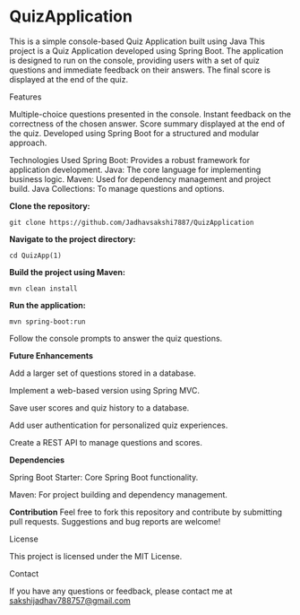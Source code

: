 # QuizApplication

This is a simple console-based Quiz Application built using Java
This project is a Quiz Application developed using Spring Boot. 
The application is designed to run on the console, providing users with a set of quiz questions and immediate feedback on their answers. 
The final score is displayed at the end of the quiz.

Features

Multiple-choice questions presented in the console.
Instant feedback on the correctness of the chosen answer.
Score summary displayed at the end of the quiz.
Developed using Spring Boot for a structured and modular approach.

Technologies Used
Spring Boot: Provides a robust framework for application development.
Java: The core language for implementing business logic.
Maven: Used for dependency management and project build.
Java Collections: To manage questions and options.

**Clone the repository:**

`git clone https://github.com/Jadhavsakshi7887/QuizApplication`

**Navigate to the project directory:**

`cd QuizApp(1)`

**Build the project using Maven:**

`mvn clean install`

**Run the application:**

`mvn spring-boot:run`

Follow the console prompts to answer the quiz questions.

**Future Enhancements**

Add a larger set of questions stored in a database.

Implement a web-based version using Spring MVC.

Save user scores and quiz history to a database.

Add user authentication for personalized quiz experiences.

Create a REST API to manage questions and scores.


**Dependencies**

Spring Boot Starter: Core Spring Boot functionality.

Maven: For project building and dependency management.

**Contribution**
Feel free to fork this repository and contribute by submitting pull requests. Suggestions and bug reports are welcome!

License

This project is licensed under the MIT License.

Contact

If you have any questions or feedback, please contact me at sakshijadhav788757@gmail.com
